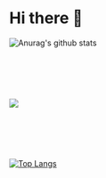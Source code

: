 # Hi there :wave:
![Anurag's github stats](https://github-readme-stats.vercel.app/api?username=sanjami2010)
# &nbsp;
![](https://komarev.com/ghpvc/?username=sanjami2010&color=yellowgreen)
# &nbsp;
[![Top Langs](https://github-readme-stats.vercel.app/api/top-langs/?username=sanjami2010)](https://github.com/sanjami2010/github-readme-stats)

